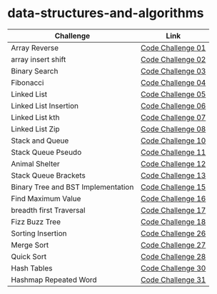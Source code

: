 # data-structures-and-algorithms

| Challenge                          | Link                                                               |
|------------------------------------|--------------------------------------------------------------------|
| Array Reverse                      | [Code Challenge 01](Not_DS/Reverse_Array/README.md)                |
| array insert shift                 | [Code Challenge 02](Not_DS/array_insert_shift/README.md)           |
| Binary Search                      | [Code Challenge 03](Not_DS/array_binary_search/README.md)          |
| Fibonacci                          | [Code Challenge 04](Not_DS/Fibunacci/README.md)                    |
| Linked List                        | [Code Challenge 05](DS/linked_list/Code_challenge05.md)            |
| Linked List Insertion              | [Code Challenge 06](DS/linked_list/Code_challenge06.md)            |
| Linked List kth                    | [Code Challenge 07](DS/linked_list/Code_challenge07.md)            |
| Linked List Zip                    | [Code Challenge 08](DS/linked_list/Code_challenge08.md)            |
| Stack and Queue                    | [Code Challenge 10](DS/stack_queue/stack_and_queue/README.md)      |
| Stack Queue Pseudo                 | [Code Challenge 11](DS/stack_queue/pseudo_queue/PseudoQueue.md)    |
| Animal Shelter                     | [Code Challenge 12](DS/stack_queue/animal_shelter/README.md)       |
| Stack Queue Brackets               | [Code Challenge 13](DS/stack_queue/stack_queue_brackets/README.md) |
| Binary Tree and BST Implementation | [Code Challenge 15](DS/Trees/binary_tree/README.md)                |
| Find Maximum Value                 | [Code Challenge 16](DS/Trees/binary_tree/README.md)                |
| breadth first Traversal            | [Code Challenge 17](DS/Trees/binary_tree/breadth_first_md.md)      |
| Fizz Buzz Tree                     | [Code Challenge 18](DS/Trees/fizz_buzz_tree/READMEmd)              |
| Sorting Insertion                  | [Code Challenge 26](Not_DS/Sorting/sorting_insertion/README.md)    |
| Merge Sort                         | [Code Challenge 27](Not_DS/Sorting/merge_sort/README.md)           |
| Quick Sort                         | [Code Challenge 28](Not_DS/Sorting/quick_sort/README.md)           |
| Hash Tables                        | [Code Challenge 30](DS/Hash_Tables/README.md)                      |
| Hashmap Repeated Word              | [Code Challenge 31](DS/Hash_Tables/hashmap_repeated_word.md)       |
